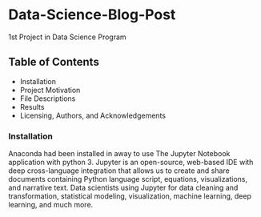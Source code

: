 # Data-Science-Blog-Post
1st Project in Data Science Program
## Table of Contents
* Installation
* Project Motivation
* File Descriptions
* Results
* Licensing, Authors, and Acknowledgements
### Installation
Anaconda had been installed in away to use The Jupyter Notebook application with python 3. Jupyter is an open-source, web-based IDE with deep cross-language integration that allows us to create and share documents containing Python language script, equations, visualizations, and narrative text. 
Data scientists using Jupyter for data cleaning and transformation, statistical modeling, visualization, machine learning, deep learning, and much more. 
